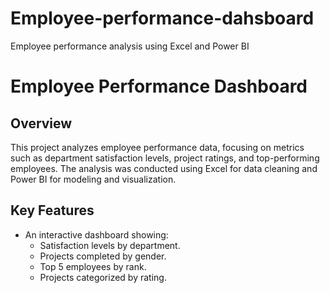 # Employee-performance-dahsboard
Employee performance analysis using Excel and Power BI

# Employee Performance Dashboard

## Overview
This project analyzes employee performance data, focusing on metrics such as department satisfaction levels, project ratings, and top-performing employees. The analysis was conducted using Excel for data cleaning and Power BI for modeling and visualization.

## Key Features
- An interactive dashboard showing:
  - Satisfaction levels by department.
  - Projects completed by gender.
  - Top 5 employees by rank.
  - Projects categorized by rating.
